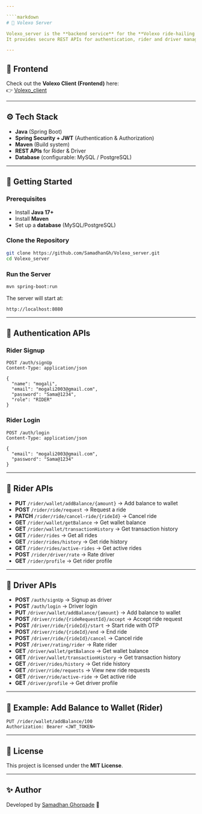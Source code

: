 ```yaml
---

````markdown
# 🚖 Volexo Server

Volexo_server is the **backend service** for the **Volexo ride-hailing platform**, built with **Java (Spring Boot)**.  
It provides secure REST APIs for authentication, rider and driver management, wallet operations, and ride lifecycle handling.

---
```


## 🔗 Frontend
Check out the **Volexo Client (Frontend)** here:  
👉 [Volexo_client](https://github.com/SamadhanGh/Volexo_client)

---

## ⚙️ Tech Stack
- **Java** (Spring Boot)
- **Spring Security + JWT** (Authentication & Authorization)
- **Maven** (Build system)
- **REST APIs** for Rider & Driver
- **Database** (configurable: MySQL / PostgreSQL)

---

## 🚀 Getting Started

### Prerequisites
- Install **Java 17+**
- Install **Maven**
- Set up a **database** (MySQL/PostgreSQL)

### Clone the Repository
```bash
git clone https://github.com/SamadhanGh/Volexo_server.git
cd Volexo_server
````

### Run the Server

```bash
mvn spring-boot:run
```

The server will start at:

```
http://localhost:8080
```

---

## 🔐 Authentication APIs

### Rider Signup

```http
POST /auth/signUp
Content-Type: application/json

{
  "name": "mogali",
  "email": "mogali2003@gmail.com",
  "password": "Sama@1234",
  "role": "RIDER"
}
```

### Rider Login

```http
POST /auth/login
Content-Type: application/json

{
  "email": "mogali2003@gmail.com",
  "password": "Sama@1234"
}
```

---

## 👤 Rider APIs

* **PUT** `/rider/wallet/addBalance/{amount}` → Add balance to wallet
* **POST** `/rider/ride/request` → Request a ride
* **PATCH** `/rider/ride/cancel-ride/{rideId}` → Cancel ride
* **GET** `/rider/wallet/getBalance` → Get wallet balance
* **GET** `/rider/wallet/transactionHistory` → Get transaction history
* **GET** `/rider/rides` → Get all rides
* **GET** `/rider/rides/history` → Get ride history
* **GET** `/rider/rides/active-rides` → Get active rides
* **POST** `/rider/driver/rate` → Rate driver
* **GET** `/rider/profile` → Get rider profile

---

## 🚗 Driver APIs

* **POST** `/auth/signUp` → Signup as driver
* **POST** `/auth/login` → Driver login
* **PUT** `/driver/wallet/addBalance/{amount}` → Add balance to wallet
* **POST** `/driver/ride/{rideRequestId}/accept` → Accept ride request
* **POST** `/driver/ride/{rideId}/start` → Start ride with OTP
* **POST** `/driver/ride/{rideId}/end` → End ride
* **POST** `/driver/ride/{rideId}/cancel` → Cancel ride
* **POST** `/driver/rating/rider` → Rate rider
* **GET** `/driver/wallet/getBalance` → Get wallet balance
* **GET** `/driver/wallet/transactionHistory` → Get transaction history
* **GET** `/driver/rides/history` → Get ride history
* **GET** `/driver/ride/requests` → View new ride requests
* **GET** `/driver/ride/active-ride` → Get active ride
* **GET** `/driver/profile` → Get driver profile

---

## 📌 Example: Add Balance to Wallet (Rider)

```http
PUT /rider/wallet/addBalance/100
Authorization: Bearer <JWT_TOKEN>
```

---

## 📄 License

This project is licensed under the **MIT License**.

---

## ✨ Author

Developed by [Samadhan Ghorpade](https://github.com/SamadhanGh) 🚀

